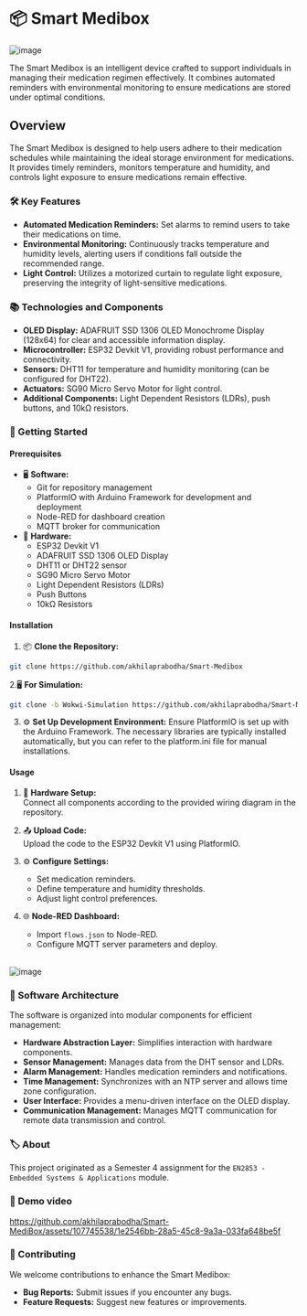 # 📦 Smart Medibox

![image](https://github.com/akhilaprabodha/Smart-MediBox/assets/107745538/677a3076-9149-44cb-8b4a-d6f568d02890)

The Smart Medibox is an intelligent device crafted to support individuals in managing their medication regimen effectively. It combines automated reminders with environmental monitoring to ensure medications are stored under optimal conditions.

## Overview
The Smart Medibox is designed to help users adhere to their medication schedules while maintaining the ideal storage environment for medications. It provides timely reminders, monitors temperature and humidity, and controls light exposure to ensure medications remain effective.

### 🛠️ Key Features
- **Automated Medication Reminders:** Set alarms to remind users to take their medications on time.
- **Environmental Monitoring:** Continuously tracks temperature and humidity levels, alerting users if conditions fall outside the recommended range.
- **Light Control:** Utilizes a motorized curtain to regulate light exposure, preserving the integrity of light-sensitive medications.

### 📚 Technologies and Components
- **OLED Display:** ADAFRUIT SSD 1306 OLED Monochrome Display (128x64) for clear and accessible information display.
- **Microcontroller:** ESP32 Devkit V1, providing robust performance and connectivity.
- **Sensors:** DHT11 for temperature and humidity monitoring (can be configured for DHT22).
- **Actuators:** SG90 Micro Servo Motor for light control.
- **Additional Components:** Light Dependent Resistors (LDRs), push buttons, and 10kΩ resistors.

### 🚀 Getting Started

#### Prerequisites
- 🖥️ **Software:**
  - Git for repository management
  - PlatformIO with Arduino Framework for development and deployment
  - Node-RED for dashboard creation
  - MQTT broker for communication
- 🔩 **Hardware:**
  - ESP32 Devkit V1
  - ADAFRUIT SSD 1306 OLED Display
  - DHT11 or DHT22 sensor
  - SG90 Micro Servo Motor
  - Light Dependent Resistors (LDRs)
  - Push Buttons
  - 10kΩ Resistors

#### Installation
1. 📦 **Clone the Repository:**
```bash
git clone https://github.com/akhilaprabodha/Smart-Medibox
```

2.🖥️ **For Simulation:**
```bash
git clone -b Wokwi-Simulation https://github.com/akhilaprabodha/Smart-Medibox
```

3. ⚙️ **Set Up Development Environment:**
Ensure PlatformIO is set up with the Arduino Framework. The necessary libraries are typically installed automatically, but you can refer to the platform.ini file for manual installations.

#### Usage
1. 🔩 **Hardware Setup:**  
Connect all components according to the provided wiring diagram in the repository.

2. 📤 **Upload Code:**  
Upload the code to the ESP32 Devkit V1 using PlatformIO.

3. ⚙️ **Configure Settings:**
    - Set medication reminders.
    - Define temperature and humidity thresholds.
    - Adjust light control preferences.

4. 🌐 **Node-RED Dashboard:**
    - Import ```flows.json``` to Node-RED.
    - Configure MQTT server parameters and deploy.
<br><br/>

![image](https://github.com/akhilaprabodha/Smart-MediBox/assets/107745538/5d9c97ac-233b-4463-9939-8ad4a4a5bc09)

### 🧩 Software Architecture
The software is organized into modular components for efficient management:

- **Hardware Abstraction Layer:** Simplifies interaction with hardware components.
- **Sensor Management:** Manages data from the DHT sensor and LDRs.
- **Alarm Management:** Handles medication reminders and notifications.
- **Time Management:** Synchronizes with an NTP server and allows time zone configuration.
- **User Interface:** Provides a menu-driven interface on the OLED display.
- **Communication Management:** Manages MQTT communication for remote data transmission and control.

### 🏷️ About
This project originated as a Semester 4 assignment for the ```EN2853 - Embedded Systems & Applications``` module.

### 🎥 Demo video

https://github.com/akhilaprabodha/Smart-MediBox/assets/107745538/1e2546bb-28a5-45c8-9a3a-033fa648be5f

### 🤝 Contributing
We welcome contributions to enhance the Smart Medibox:
- **Bug Reports:** Submit issues if you encounter any bugs.
- **Feature Requests:** Suggest new features or improvements.
